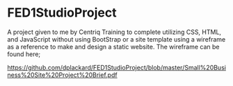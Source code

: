 # FED1StudioProject
A project given to me by Centriq Training to complete utilizing CSS, HTML, and JavaScript without using BootStrap or a site template using a wireframe as a reference to make and design a static website. The wireframe can be found here;

https://github.com/dplackard/FED1StudioProject/blob/master/Small%20Business%20Site%20Project%20Brief.pdf

